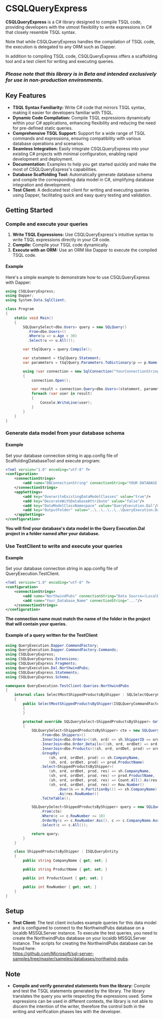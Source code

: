 # CSQLQueryExpress

**CSQLQueryExpress** is a C# library designed to compile TSQL code, providing developers with the utmost flexibility to write expressions in C# that closely resemble TSQL syntax.  

Note that while CSQLQueryExpress handles the compilation of TSQL code, the execution is delegated to any ORM such as Dapper.

In addition to compiling TSQL code, CSQLQueryExpress offers a scaffolding tool and a test client for writing and executing queries.

### ***Please note that this library is in Beta and intended exclusively for use in non-production environments.***

## Key Features

- **TSQL Syntax Familiarity:** Write C# code that mirrors TSQL syntax, making it easier for developers familiar with TSQL.
- **Dynamic Code Compilation:** Compile TSQL expressions dynamically within your C# applications, enhancing flexibility and reducing the need for pre-defined static queries.
- **Comprehensive TSQL Support:** Support for a wide range of TSQL commands and expressions, ensuring compatibility with various database operations and scenarios.
- **Seamless Integration:** Easily integrate CSQLQueryExpress into your existing C# projects with minimal configuration, enabling rapid development and deployment.
- **Documentation:** Examples to help you get started quickly and make the most of CSQLQueryExpress's capabilities.
- **Database Scaffolding Tool:** Automatically generate database schema and compile the corresponding data model in C#, simplifying database integration and development.
- **Test Client:** A dedicated test client for writing and executing queries using Dapper, facilitating quick and easy query testing and validation.

## Getting Started

### Compile and execute your queries

1. **Write TSQL Expressions:** Use CSQLQueryExpress's intuitive syntax to write TSQL expressions directly in your C# code.
2. **Compile:** Compile your TSQL code dynamically.
3. **Execute with an ORM:** Use an ORM like Dapper to execute the compiled TSQL code.

#### Example

Here's a simple example to demonstrate how to use CSQLQueryExpress with Dapper:

```csharp
using CSQLQueryExpress;
using Dapper;
using System.Data.SqlClient;

class Program
{
    static void Main()
    {
        SQLQuerySelect<dbo.Users> query = new SQLQuery()
          .From<dbo.Users>()
          .Where(u => u.Age > 30)
          .Select(u => u.All());

        var tSqlQuery = query.Compile();

        var statement = tSqlQuery.Statement;
        var parameters = tSqlQuery.Parameters.ToDictionary(p => p.Name, p => p.Value);

        using (var connection = new SqlConnection("YourConnectionString"))
        {
            connection.Open();

            var result = connection.Query<dbo.Users>(statement, parameters);
            foreach (var user in result)
            {
                Console.WriteLine(user);
            }
        }
    }
}
```

### Generate data model from your database schema

#### Example

Set your database connection string in app.config file of ScaffoldingDatabaseTool and execute program:

```xml
<?xml version="1.0" encoding="utf-8" ?>
<configuration>
	<connectionStrings>
		<add name="DBConnectionString" connectionString="YOUR DATABASE CONNECTION STRING" />
	</connectionStrings>
	<appSettings>
		<add key="OverwriteExistingDataModelClasses" value="true"/>
		<add key="DecorateWithDatabaseAttribute" value="false"/>
		<add key="DataModelClassNamespace" value="QueryExecution.Dal"/>
		<add key="OutputFolder" value="..\..\..\..\..\QueryExecution.Dal\Dal"/>
	</appSettings>
</configuration>
```
**You will find your database's data model in the Query Execution.Dal project in a folder named after your database.**
   
### Use TestClient to write and execute your queries

#### Example

Set your database connection string in app.config file of QueryExecution.TestClient.  

```xml
<?xml version="1.0" encoding="utf-8" ?>
<configuration>
	<connectionStrings>
		<add name="NorthwindPubs" connectionString="Data Source=(LocalDb)\MSSQLLocalDB;Initial Catalog=NorthwindPubs;Integrated Security=SSPI;" />
		<add name="Your_Database_Name" connectionString="..."/>
	</connectionStrings>
</configuration>
```
**The connection name must match the name of the folder in the project that will contain your queries.**

#### Example of a query written for the TestClient  

```csharp
using QueryExecution.Dapper.CommandFactory;
using QueryExecution.Dapper.CommandFactory.Commands;
using CSQLQueryExpress;
using CSQLQueryExpress.Extensions;
using CSQLQueryExpress.Fragments;
using QueryExecution.Dal.NorthwindPubs;
using CSQLQueryExpress.Statements;
using CSQLQueryExpress.Schema;

namespace QueryExecution.TestClient.Queries.NorthwindPubs
{
    internal class SelectMostShippedProductsByShipper : SQLSelectQueryCommand<ShippedProductsByShipper>
    {
        public SelectMostShippedProductsByShipper(ISQLQueryCommandFactory commandFactory) : base(commandFactory)
        {
        }

        protected override SQLQuerySelect<ShippedProductsByShipper> GetQuerySelect()
        {
            SQLQuerySelect<ShippedProductsByShipper> cte = new SQLQuery()
                .From<dbo.Shippers>()
                .InnerJoin<dbo.Orders>((sh, ord) => sh.ShipperID == ord.ShipVia)
                .InnerJoin<dbo.Order_Details>((sh, ord, ordDet) => ord.OrderID == ordDet.OrderID)
                .InnerJoin<dbo.Products>((sh, ord, ordDet, prod) => ordDet.ProductID == prod.ProductID)
                .GroupBy(
                    (sh, ord, ordDet, prod) => sh.CompanyName,
                    (sh, ord, ordDet, prod) => prod.ProductName)
                .Select<ShippedProductsByShipper>(
                    (sh, ord, ordDet, prod, res) => sh.CompanyName,
                    (sh, ord, ordDet, prod, res) => prod.ProductName,
                    (sh, ord, ordDet, prod, res) => Count.All().As(res.ProductCount),
                    (sh, ord, ordDet, prod, res) => Row.Number()
                        .Over(n => n.PartitionBy(() => sh.CompanyName).OrderBy(() => Count.All().Desc()))
                        .As(res.RowNumber))
                .ToCteTable();

            SQLQuerySelect<ShippedProductsByShipper> query = new SQLQuery()
                .From(cte)
                .Where(c => c.RowNumber <= 10)
                .OrderBy(c => c.RowNumber.Asc(), c => c.CompanyName.Asc())
                .Select(c => c.All());

            return query;
        }
    }

    class ShippedProductsByShipper : ISQLQueryEntity
    {
        public string CompanyName { get; set; }

        public string ProductName { get; set; }

        public int ProductCount { get; set; }

        public int RowNumber { get; set; }
    }
}
```

## Setup

- **Test Client:** The test client includes example queries for this data model and is configured to connect to the NorthwindPubs database on a localdb MSSQLServer instance. To execute the test queries, you need to create the NorthwindPubs database on your localdb MSSQLServer instance. 
  The scripts for creating the NorthwindPubs database can be found here:  
  https://github.com/Microsoft/sql-server-samples/tree/master/samples/databases/northwind-pubs.

## Note

- **Compile and verify generated statements from the library:** Compile and test the TSQL statements generated by the library. The library translates the query you write respecting the expressions used. Some expressions can be used in different contexts, the library is not able to discern the intention of the writer, therefore the control both in the writing and verification phases lies with the developer.
